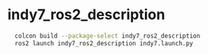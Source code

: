 # indy7_ros2_description
```bash
  colcon build --package-select indy7_ros2_description
  ros2 launch indy7_ros2_description indy7.launch.py
```
